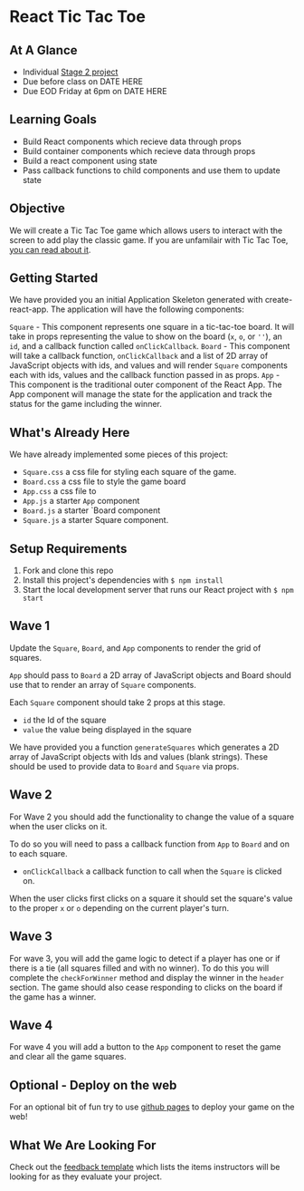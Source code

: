 # React Tic Tac Toe

## At A Glance

- Individual [Stage 2 project](https://github.com/Ada-Developers-Academy/pedagogy/blob/master/classroom/rule-of-three.md#stage-2)
- Due before class on DATE HERE
- Due EOD Friday at 6pm on DATE HERE

## Learning Goals

- Build React components which recieve data through props
- Build container components which recieve data through props
- Build a react component using state
- Pass callback functions to child components and use them to update state

## Objective

We will create a Tic Tac Toe game which allows users to interact with the screen to add play the classic game.  If you are unfamilair with Tic Tac Toe, [you can read about it](https://www.thesprucecrafts.com/tic-tac-toe-game-rules-412170).

## Getting Started

We have provided you an initial Application Skeleton generated with create-react-app. The application will have the following components:

`Square` - This component represents one square in a tic-tac-toe board.  It will take in props representing the value to show on the board (`x`, `o`, or `''`), an `id`, and a callback function called `onClickCallback`.
`Board` - This component will take a callback function, `onClickCallback` and a list of 2D array of JavaScript objects with ids, and values and will render `Square` components each with ids, values and the callback function passed in as props.
`App` - This component is the traditional outer component of the React App. The App component will manage the state for the application and track the status for the game including the winner.

## What's Already Here

We have already implemented some pieces of this project:

- `Square.css` a css file for styling each square of the game.
- `Board.css` a css file to style the game board
- `App.css` a css file to 
- `App.js` a starter `App` component
- `Board.js` a starter `Board component
- `Square.js` a starter Square component.

## Setup Requirements

1. Fork and clone this repo
1. Install this project's dependencies with `$ npm install`
1. Start the local development server that runs our React project with `$ npm start`

## Wave 1

Update the `Square`, `Board`, and `App` components to render the grid of squares.  

`App` should pass to `Board` a 2D array of JavaScript objects and Board should use that to render an array of `Square` components.

Each `Square` component should take 2 props at this stage.

- `id` the Id of the square
- `value` the value being displayed in the square

We have provided you a function `generateSquares` which generates a 2D array of JavaScript objects with Ids and values (blank strings).  These should be used to provide data to `Board` and `Square` via props.

## Wave 2

For Wave 2 you should add the functionality to change the value of a square when the user clicks on it.

To do so you will need to pass a callback function from `App` to `Board` and on to each square.  

- `onClickCallback` a callback function to call when the `Square` is clicked on.

When the user clicks first clicks on a square it should set the square's value to the proper `x` or `o` depending on the current player's turn.

## Wave 3

For wave 3, you will add the game logic to detect if a player has one or if there is a tie (all squares filled and with no winner).  To do this you will complete the `checkForWinner` method and display the winner in the `header` section.  The game should also cease responding to clicks on the board if the game has a winner.

## Wave 4

For wave 4 you will add a button to the `App` component to reset the game and clear all the game squares.  

## Optional - Deploy on the web

For an optional bit of fun try to use [github pages](https://github.com/gitname/react-gh-pages) to deploy your game on the web!

## What We Are Looking For

Check out the [feedback template](feedback.md) which lists the items instructors will be looking for as they evaluate your project.



